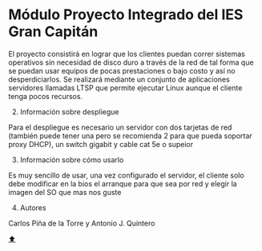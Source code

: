 # Módulo Proyecto Integrado del IES Gran Capitán

El proyecto consistirá en lograr que los clientes puedan correr sistemas operativos sin necesidad de disco duro a través de la red de tal forma que se puedan usar equipos de pocas prestaciones o bajo costo y así no desperdiciarlos.
Se realizará mediante un conjunto de aplicaciones servidores llamadas LTSP que permite ejecutar Linux aunque el cliente tenga pocos recursos.

2. Información sobre despliegue

Para el despliegue es necesario un servidor con dos tarjetas de red (también puede tener una pero se recomienda 2 para que pueda soportar proxy DHCP), un switch gigabit y cable cat 5e o supeior


3. Información sobre cómo usarlo

Es muy sencillo de usar, una vez configurado el servidor, el cliente solo debe modificar en la bios el arranque para que sea por red y elegir la imagen del SO que mas nos guste

4. Autores

Carlos Piña de la Torre y Antonio J. Quintero 

[:arrow_up:](#módulo-proyecto-integrado-del-ies-gran-capitán)

